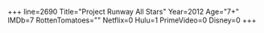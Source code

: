 +++
line=2690
Title="Project Runway All Stars"
Year=2012
Age="7+"
IMDb=7
RottenTomatoes=""
Netflix=0
Hulu=1
PrimeVideo=0
Disney=0
+++

